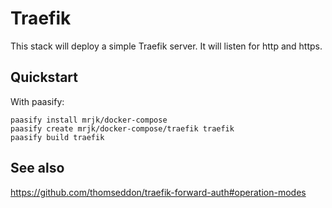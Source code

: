 # Traefik

This stack will deploy a simple Traefik server. It will listen for http and https.

## Quickstart

With paasify:
```
paasify install mrjk/docker-compose
paasify create mrjk/docker-compose/traefik traefik
paasify build traefik
```


## See also

https://github.com/thomseddon/traefik-forward-auth#operation-modes
